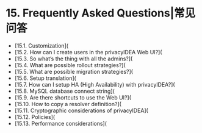 # 15. Frequently Asked Questions|常见问答

* [15.1. Customization](
* [15.2. How can I create users in the privacyIDEA Web UI?](
* [15.3. So what’s the thing with all the admins?](
* [15.4. What are possible rollout strategies?](
* [15.5. What are possible migration strategies?](
* [15.6. Setup translation](
* [15.7. How can I setup HA (High Availability) with privacyIDEA?](
* [15.8. MySQL database connect string](
* [15.9. Are there shortcuts to use the Web UI?](
* [15.10. How to copy a resolver definition?](
* [15.11. Cryptographic considerations of privacyIDEA](
* [15.12. Policies](
* [15.13. Performance considerations](